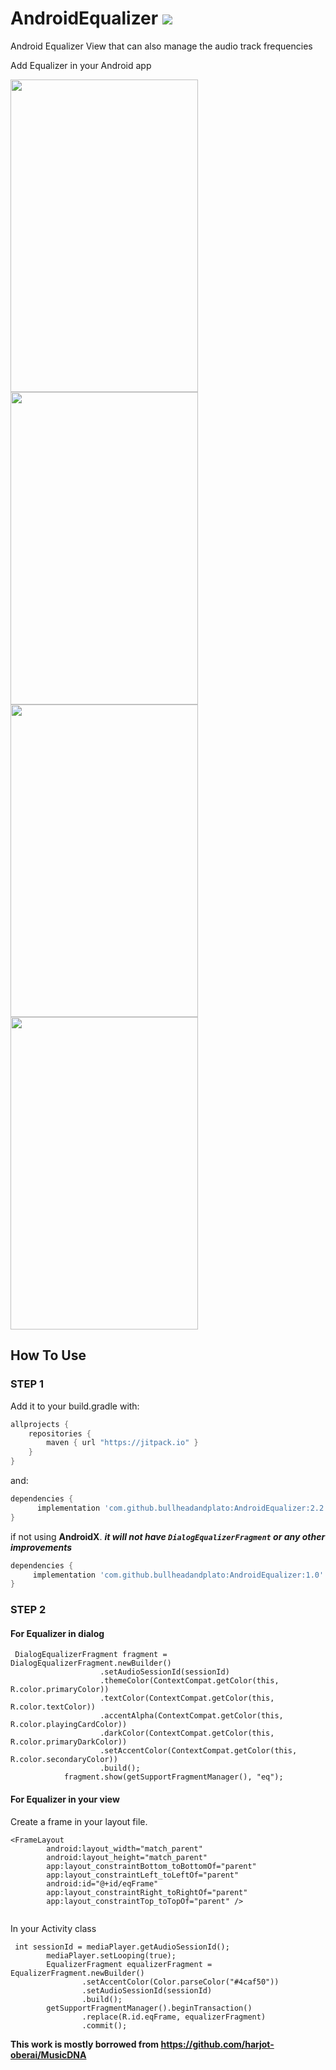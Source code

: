 # AndroidEqualizer   [![](https://jitpack.io/v/mosamabinomar/AndroidEqualizer.svg)](https://jitpack.io/#mosamabinomar/AndroidEqualizer)

Android Equalizer View that can also manage the audio track frequencies 

Add Equalizer in your Android app
<div>
  <img src="https://github.com/bullheadandplato/AndroidEqualizer/blob/master/screenshots/Screenshot_1569785199.png" width="300" height="500"/>
  <img src="https://raw.githubusercontent.com/mosamabinomar/AndroidEqualizer/master/screenshots/Screenshot_1522935541.png" width="300" height="500"/>
  <img src="https://raw.githubusercontent.com/mosamabinomar/AndroidEqualizer/master/screenshots/Screenshot_1522962328.png" width="300" height="500"/>
  <img src="https://raw.githubusercontent.com/mosamabinomar/AndroidEqualizer/master/screenshots/Screenshot_1522962331.png" width="300" height="500"/>
</div>

## How To Use
### STEP 1
Add it to your build.gradle with:
```gradle
allprojects {
    repositories {
        maven { url "https://jitpack.io" }
    }
}
```
and:
```gradle
dependencies {
      implementation 'com.github.bullheadandplato:AndroidEqualizer:2.2'
}
```

if not using **AndroidX**.
***it will not have `DialogEqualizerFragment` or any other improvements***

```gradle
dependencies {
     implementation 'com.github.bullheadandplato:AndroidEqualizer:1.0'
}
```

### STEP 2
#### For Equalizer in dialog
```
 DialogEqualizerFragment fragment = DialogEqualizerFragment.newBuilder()
                    .setAudioSessionId(sessionId)
                    .themeColor(ContextCompat.getColor(this, R.color.primaryColor))
                    .textColor(ContextCompat.getColor(this, R.color.textColor))
                    .accentAlpha(ContextCompat.getColor(this, R.color.playingCardColor))
                    .darkColor(ContextCompat.getColor(this, R.color.primaryDarkColor))
                    .setAccentColor(ContextCompat.getColor(this, R.color.secondaryColor))
                    .build();
            fragment.show(getSupportFragmentManager(), "eq");
```
#### For Equalizer in your view
Create a frame in your layout file. 
```    
<FrameLayout
        android:layout_width="match_parent"
        android:layout_height="match_parent"
        app:layout_constraintBottom_toBottomOf="parent"
        app:layout_constraintLeft_toLeftOf="parent"
        android:id="@+id/eqFrame"
        app:layout_constraintRight_toRightOf="parent"
        app:layout_constraintTop_toTopOf="parent" />
        
```
In your Activity class
```
 int sessionId = mediaPlayer.getAudioSessionId();
        mediaPlayer.setLooping(true);
        EqualizerFragment equalizerFragment = EqualizerFragment.newBuilder()
                .setAccentColor(Color.parseColor("#4caf50"))
                .setAudioSessionId(sessionId)
                .build();
        getSupportFragmentManager().beginTransaction()
                .replace(R.id.eqFrame, equalizerFragment)
                .commit();
```

**This work is mostly borrowed from https://github.com/harjot-oberai/MusicDNA**
